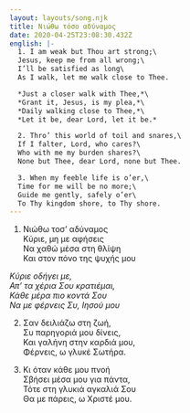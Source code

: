```yaml
---
layout: layouts/song.njk
title: Νιώθω τόσο αδύναμος
date: 2020-04-25T23:08:30.432Z
english: |-
  1. I am weak but Thou art strong;\
  Jesus, keep me from all wrong;\
  I’ll be satisfied as long\
  As I walk, let me walk close to Thee.

  *Just a closer walk with Thee,*\
  *Grant it, Jesus, is my plea,*\
  *Daily walking close to Thee,*\
  *Let it be, dear Lord, let it be.*

  2. Thro’ this world of toil and snares,\
  If I falter, Lord, who cares?\
  Who with me my burden shares?\
  None but Thee, dear Lord, none but Thee.

  3. When my feeble life is o’er,\
  Time for me will be no more;\
  Guide me gently, safely o’er\
  To Thy kingdom shore, to Thy shore.
---
```

1. Νιώθω τοσ’ αδύναμος\
Κύριε, μη με αφήσεις\
Να χαθώ μέσα στη θλίψη\
Και στον πόνο της ψυχής μου

*Κύριε οδήγει με,*\
*Απ’ τα χέρια Σου κρατιέμαι,*\
*Κάθε μέρα πιο κοντά Σου*\
*Να με φέρνεις Συ, Ιησού μου*

2. Σαν δειλιάζω στη ζωή,\
Συ παρηγοριά μου δίνεις,\
Και γαλήνη στην καρδιά μου,\
Φέρνεις, ω γλυκέ Σωτήρα.

3. Κι όταν κάθε μου πνοή\
Σβήσει μέσα μου για πάντα,\
Τότε στη γλυκιά αγκαλιά Σου\
Θα με πάρεις, ω Χριστέ μου.